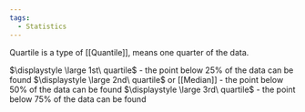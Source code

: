 ```yaml
---
tags:
  - Statistics
---
```

Quartile is a type of [[Quantile]], means one quarter of the data.

$\displaystyle \large 1st\ quartile$ - the point below 25% of the data can be found
$\displaystyle \large 2nd\ quartile$ or [[Median]] - the point below 50% of the data can be found
$\displaystyle \large 3rd\ quartile$ - the point below 75% of the data can be found